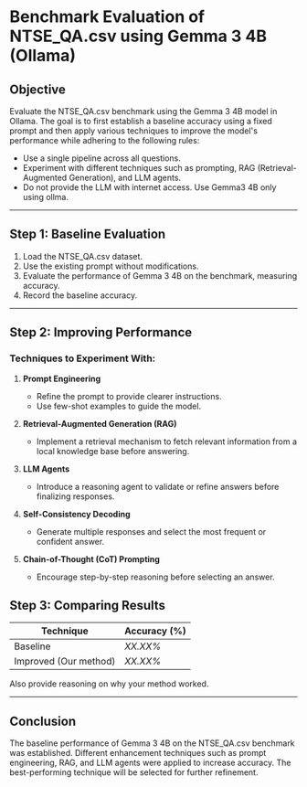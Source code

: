 # Benchmark Evaluation of NTSE_QA.csv using Gemma 3 4B (Ollama)

## Objective
Evaluate the NTSE_QA.csv benchmark using the Gemma 3 4B model in Ollama. The goal is to first establish a baseline accuracy using a fixed prompt and then apply various techniques to improve the model's performance while adhering to the following rules:

- Use a single pipeline across all questions.
- Experiment with different techniques such as prompting, RAG (Retrieval-Augmented Generation), and LLM agents.
- Do not provide the LLM with internet access. Use Gemma3 4B only using ollma.

---

## **Step 1: Baseline Evaluation**

1. Load the NTSE_QA.csv dataset.
2. Use the existing prompt without modifications.
3. Evaluate the performance of Gemma 3 4B on the benchmark, measuring accuracy.
4. Record the baseline accuracy.


---

## **Step 2: Improving Performance**
### **Techniques to Experiment With:**

1. **Prompt Engineering**  
   - Refine the prompt to provide clearer instructions.
   - Use few-shot examples to guide the model.

2. **Retrieval-Augmented Generation (RAG)**  
   - Implement a retrieval mechanism to fetch relevant information from a local knowledge base before answering.

3. **LLM Agents**  
   - Introduce a reasoning agent to validate or refine answers before finalizing responses.

4. **Self-Consistency Decoding**  
   - Generate multiple responses and select the most frequent or confident answer.

5. **Chain-of-Thought (CoT) Prompting**  
   - Encourage step-by-step reasoning before selecting an answer.


## **Step 3: Comparing Results**

| Technique | Accuracy (%) |
|-----------|-------------|
| Baseline  | *XX.XX%*    |
| Improved (Our method) | *XX.XX%* |

Also provide reasoning on why your method worked.

---

## **Conclusion**
The baseline performance of Gemma 3 4B on the NTSE_QA.csv benchmark was established. Different enhancement techniques such as prompt engineering, RAG, and LLM agents were applied to increase accuracy. The best-performing technique will be selected for further refinement.
